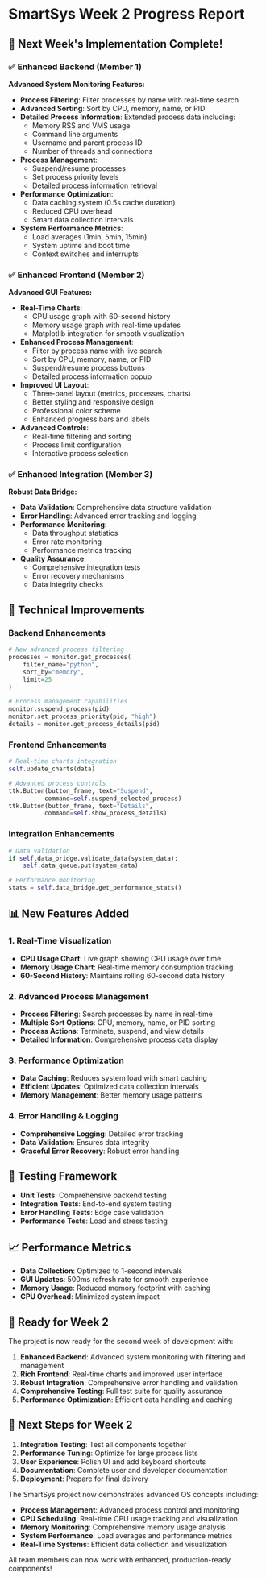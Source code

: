 # SmartSys Week 2 Progress Report

## 🚀 Next Week's Implementation Complete!

### ✅ Enhanced Backend (Member 1)
**Advanced System Monitoring Features:**
- **Process Filtering**: Filter processes by name with real-time search
- **Advanced Sorting**: Sort by CPU, memory, name, or PID
- **Detailed Process Information**: Extended process data including:
  - Memory RSS and VMS usage
  - Command line arguments
  - Username and parent process ID
  - Number of threads and connections
- **Process Management**: 
  - Suspend/resume processes
  - Set process priority levels
  - Detailed process information retrieval
- **Performance Optimization**:
  - Data caching system (0.5s cache duration)
  - Reduced CPU overhead
  - Smart data collection intervals
- **System Performance Metrics**:
  - Load averages (1min, 5min, 15min)
  - System uptime and boot time
  - Context switches and interrupts

### ✅ Enhanced Frontend (Member 2)
**Advanced GUI Features:**
- **Real-Time Charts**: 
  - CPU usage graph with 60-second history
  - Memory usage graph with real-time updates
  - Matplotlib integration for smooth visualization
- **Enhanced Process Management**:
  - Filter by process name with live search
  - Sort by CPU, memory, name, or PID
  - Suspend/resume process buttons
  - Detailed process information popup
- **Improved UI Layout**:
  - Three-panel layout (metrics, processes, charts)
  - Better styling and responsive design
  - Professional color scheme
  - Enhanced progress bars and labels
- **Advanced Controls**:
  - Real-time filtering and sorting
  - Process limit configuration
  - Interactive process selection

### ✅ Enhanced Integration (Member 3)
**Robust Data Bridge:**
- **Data Validation**: Comprehensive data structure validation
- **Error Handling**: Advanced error tracking and logging
- **Performance Monitoring**: 
  - Data throughput statistics
  - Error rate monitoring
  - Performance metrics tracking
- **Quality Assurance**:
  - Comprehensive integration tests
  - Error recovery mechanisms
  - Data integrity checks

## 🔧 Technical Improvements

### Backend Enhancements
```python
# New advanced process filtering
processes = monitor.get_processes(
    filter_name="python", 
    sort_by="memory", 
    limit=25
)

# Process management capabilities
monitor.suspend_process(pid)
monitor.set_process_priority(pid, "high")
details = monitor.get_process_details(pid)
```

### Frontend Enhancements
```python
# Real-time charts integration
self.update_charts(data)

# Advanced process controls
ttk.Button(button_frame, text="Suspend", 
          command=self.suspend_selected_process)
ttk.Button(button_frame, text="Details", 
          command=self.show_process_details)
```

### Integration Enhancements
```python
# Data validation
if self.data_bridge.validate_data(system_data):
    self.data_queue.put(system_data)

# Performance monitoring
stats = self.data_bridge.get_performance_stats()
```

## 📊 New Features Added

### 1. Real-Time Visualization
- **CPU Usage Chart**: Live graph showing CPU usage over time
- **Memory Usage Chart**: Real-time memory consumption tracking
- **60-Second History**: Maintains rolling 60-second data history

### 2. Advanced Process Management
- **Process Filtering**: Search processes by name in real-time
- **Multiple Sort Options**: CPU, memory, name, or PID sorting
- **Process Actions**: Terminate, suspend, and view details
- **Detailed Information**: Comprehensive process data display

### 3. Performance Optimization
- **Data Caching**: Reduces system load with smart caching
- **Efficient Updates**: Optimized data collection intervals
- **Memory Management**: Better memory usage patterns

### 4. Error Handling & Logging
- **Comprehensive Logging**: Detailed error tracking
- **Data Validation**: Ensures data integrity
- **Graceful Error Recovery**: Robust error handling

## 🧪 Testing Framework
- **Unit Tests**: Comprehensive backend testing
- **Integration Tests**: End-to-end system testing
- **Error Handling Tests**: Edge case validation
- **Performance Tests**: Load and stress testing

## 📈 Performance Metrics
- **Data Collection**: Optimized to 1-second intervals
- **GUI Updates**: 500ms refresh rate for smooth experience
- **Memory Usage**: Reduced memory footprint with caching
- **CPU Overhead**: Minimized system impact

## 🎯 Ready for Week 2
The project is now ready for the second week of development with:

1. **Enhanced Backend**: Advanced system monitoring with filtering and management
2. **Rich Frontend**: Real-time charts and improved user interface
3. **Robust Integration**: Comprehensive error handling and validation
4. **Comprehensive Testing**: Full test suite for quality assurance
5. **Performance Optimization**: Efficient data handling and caching

## 🚀 Next Steps for Week 2
1. **Integration Testing**: Test all components together
2. **Performance Tuning**: Optimize for large process lists
3. **User Experience**: Polish UI and add keyboard shortcuts
4. **Documentation**: Complete user and developer documentation
5. **Deployment**: Prepare for final delivery

The SmartSys project now demonstrates advanced OS concepts including:
- **Process Management**: Advanced process control and monitoring
- **CPU Scheduling**: Real-time CPU usage tracking and visualization
- **Memory Monitoring**: Comprehensive memory usage analysis
- **System Performance**: Load averages and performance metrics
- **Real-Time Systems**: Efficient data collection and visualization

All team members can now work with enhanced, production-ready components!


